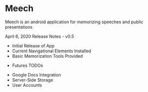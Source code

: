 # Meech
Meech is an android application for memorizing speeches and public presentations

April 6, 2020 Release Notes - v0.5
- Initial Release of App 
- Current Navigational Elements Installed 
- Basic Memorization Tools Provided 
      
 * Futures TODOs 
- Google Docs Integration 
- Server-Side Storage 
- User Accounts 
